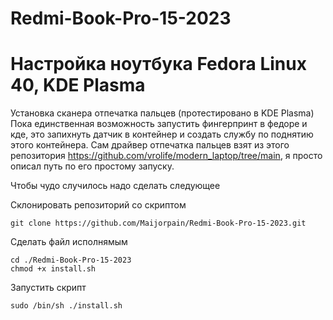 # Redmi-Book-Pro-15-2023
# Настройка ноутбука Fedora Linux 40, KDE Plasma

Установка сканера отпечатка пальцев (протестировано в KDE Plasma)
Пока единственная возможность запустить фингерпринт в федоре и кде, это запихнуть датчик в контейнер и создать службу по поднятию этого контейнера.
Сам драйвер отпечатка пальцев взят из этого репозитория https://github.com/vrolife/modern_laptop/tree/main, я просто описал путь по его простому запуску.

Чтобы чудо случилось надо сделать следующее


Склонировать репозиторий со скриптом

```
git clone https://github.com/Maijorpain/Redmi-Book-Pro-15-2023.git
```
Сделать файл исполнямым 
```
cd ./Redmi-Book-Pro-15-2023
chmod +x install.sh
```
Запустить скрипт
```
sudo /bin/sh ./install.sh 
```
